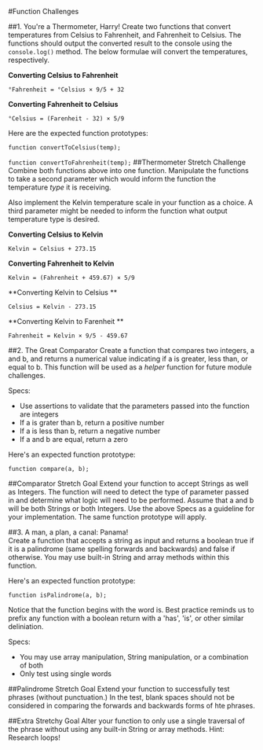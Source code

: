 #Function Challenges
    

##1.  You're a Thermometer, Harry!
Create two functions that convert temperatures from Celsius to Fahrenheit, and Fahrenheit to Celsius.  The functions should output the converted result to the console using the `console.log()` method.  The below formulae will convert the temperatures, respectively.

**Converting Celsius to Fahrenheit**

`°Fahrenheit = °Celsius × 9/5 + 32`

**Converting Fahrenheit to Celsius**

`°Celsius = (Farenheit - 32) × 5/9`

Here are the expected function prototypes: 

`function convertToCelsius(temp);`

`function convertToFahrenheit(temp);`
##Thermometer Stretch Challenge
Combine both functions above into one function.  Manipulate the functions to take a second parameter which would inform the function the temperature *type* it is receiving.  

Also implement the Kelvin temperature scale in your function as a choice.  A third parameter might be needed to inform the function  what output temperature type is desired.

**Converting Celsius to Kelvin**

`Kelvin = Celsius + 273.15`

**Converting Fahrenheit to Kelvin**

`Kelvin = (Fahrenheit + 459.67) × 5/9`

**Converting Kelvin to Celsius **

`Celsius = Kelvin - 273.15`

**Converting Kelvin to Farenheit **

`Fahrenheit = Kelvin × 9/5 - 459.67`

##2.  The Great Comparator
Create a function that compares two integers, a and b, and returns a numerical value indicating if a is greater, less than, or equal to b.  This function will be used as a *helper* function for future module challenges.

Specs:

* Use assertions to validate that the parameters passed into the function are integers
* If a is grater than b, return a positive number
* If a is less than b, return a negative number
* If a and b are equal, return a zero 

Here's an expected function prototype:
 
`function compare(a, b);`

##Comparator Stretch Goal
Extend your function to accept Strings as well as Integers.  The function will need to detect the type of parameter passed in and determine what logic will need to be performed. Assume that a and b will be both Strings or both Integers. Use the above Specs as a guideline for your implementation.  The same function prototype will apply.


##3.  A man, a plan, a canal: Panama!  
Create a function that accepts a string as input and returns a boolean true if it is a palindrome (same spelling forwards and backwards) and false if otherwise.  You may use built-in String and array methods within this function.  

Here's an expected function prototype:
 
`function isPalindrome(a, b);`

Notice that the function begins with the word is.  Best practice reminds us to prefix any function with a boolean return with a 'has', 'is', or other similar deliniation.  

Specs:

* You may use array manipulation, String manipulation, or a combination of both
* Only test using single words

##Palindrome Stretch Goal
Extend your function to successfully test phrases (without punctuation.)  In the test, blank spaces should not be considered in comparing the forwards and backwards forms of hte phrases.

##Extra Stretchy Goal
Alter your function to only use a single traversal of the phrase without using any built-in String or array methods.  Hint: Research loops!

